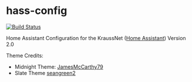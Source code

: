 # hass-config
[![Build Status](https://travis-ci.org/asymworks/hass-config.svg?branch=dev)](https://travis-ci.org/asymworks/hass-config)

Home Assistant Configuration for the KraussNet ([Home Assistant](https://home-assistant.io))
Version 2.0

Theme Credits:
- Midnight Theme: [JamesMcCarthy79](https://raw.githubusercontent.com/JamesMcCarthy79/Home-Assistant-Config/master/config/packages/theme_control/theme_control.yaml)
- Slate Theme [seangreen2](https://github.com/seangreen2/slate_theme/blob/master/themes/slate.yaml)